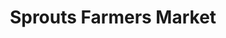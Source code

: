 ---
title: "Sprouts Farmers Market"
url: /fort-collins/sprouts-farmers-market-corbett-drive/
shop: Supermarkt
---